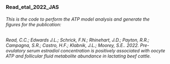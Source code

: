 ### Read_etal_2022_JAS
###### This is the code to perform the ATP model analysis and generate the figures for the publication:
###### Read, C.C.; Edwards J.L.; Schrick, F.N.; Rhinehart, J.D.; Payton, R.R.; Campagna, S.R.; Castro, H.F.; Klabnik, J.L.; Moorey, S.E.. 2022. Pre-ovulatory serum estradiol concentration is positively associated with oocyte ATP and follicular fluid metabolite abundance in lactating beef cattle. 
